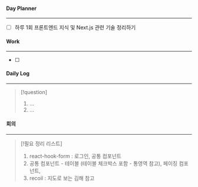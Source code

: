 
#### Day Planner
---
- [ ] 하루 1회 프론트엔드 지식 및 Next.js 관련 기술 정리하기


#### Work
---
- [ ] 


#### Daily Log
---
> [!question]
> 1. ...
> 2. ...

#### 회의
---
> [!필요 정리 리스트]
> 1. react-hook-form : 로그인, 공통 컴포넌트
> 2. 공통 컴포넌트 - 테이블 (테이블 체크박스 포함 - 통영역 참고), 페이징 컴포넌트, 
> 3. recoil : 지도로 보는 김해 참고
